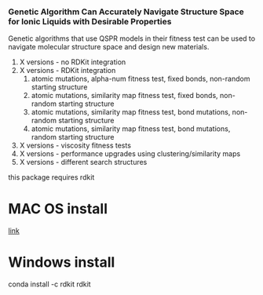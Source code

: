 ### Genetic Algorithm Can Accurately Navigate Structure Space for Ionic Liquids with Desirable Properties

Genetic algorithms that use QSPR models in their fitness test can be used to navigate molecular structure space and design new materials.

1. X versions - no RDKit integration
2. X versions - RDKit integration
    1. atomic mutations, alpha-num fitness test, fixed bonds, non-random starting structure
    2. atomic mutations, similarity map fitness test, fixed bonds, non-random starting structure
    3. atomic mutations, similarity map fitness test, bond mutations, non-random starting structure
    4. atomic mutations, similarity map fitness test, bond mutations, random starting structure
3. X versions - viscosity fitness tests
4. X versions - performance upgrades using clustering/similarity maps
5. X versions - different search structures

this package requires rdkit

# MAC OS install

[link](http://www.rdkit.org/docs/Install.html)

# Windows install

conda install -c rdkit rdkit
